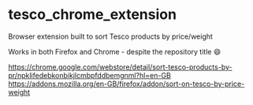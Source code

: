 # tesco_chrome_extension

Browser extension built to sort Tesco products by price/weight

Works in both Firefox and Chrome - despite the repository title 😄

https://chrome.google.com/webstore/detail/sort-tesco-products-by-pr/npklifedebkonbikjlcmbpfddbemgnml?hl=en-GB
https://addons.mozilla.org/en-GB/firefox/addon/sort-on-tesco-by-price-weight
